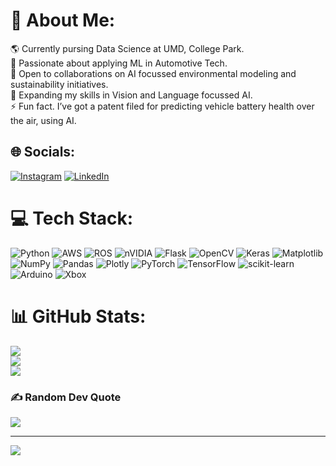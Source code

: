 # 💫 About Me:
🌎 Currently pursing Data Science at UMD, College Park. <br>🚗 Passionate about applying ML in Automotive Tech.<br>🤝 Open to collaborations on AI focussed environmental modeling and sustainability initiatives.<br>🌱 Expanding my skills in Vision and Language focussed AI.<br>⚡ Fun fact. I’ve got a patent filed for predicting vehicle battery health over the air, using AI. 


## 🌐 Socials:
[![Instagram](https://img.shields.io/badge/Instagram-%23E4405F.svg?logo=Instagram&logoColor=white)](https://instagram.com/asutosh.dalei) [![LinkedIn](https://img.shields.io/badge/LinkedIn-%230077B5.svg?logo=linkedin&logoColor=white)](https://linkedin.com/in/asutosh-dalei2212) 

# 💻 Tech Stack:
![Python](https://img.shields.io/badge/python-3670A0?style=flat&logo=python&logoColor=ffdd54) ![AWS](https://img.shields.io/badge/AWS-%23FF9900.svg?style=flat&logo=amazon-aws&logoColor=white) ![ROS](https://img.shields.io/badge/ros-%230A0FF9.svg?style=flat&logo=ros&logoColor=white) ![nVIDIA](https://img.shields.io/badge/cuda-000000.svg?style=flat&logo=nVIDIA&logoColor=green) ![Flask](https://img.shields.io/badge/flask-%23000.svg?style=flat&logo=flask&logoColor=white) ![OpenCV](https://img.shields.io/badge/opencv-%23white.svg?style=flat&logo=opencv&logoColor=white) ![Keras](https://img.shields.io/badge/Keras-%23D00000.svg?style=flat&logo=Keras&logoColor=white) ![Matplotlib](https://img.shields.io/badge/Matplotlib-%23ffffff.svg?style=flat&logo=Matplotlib&logoColor=black) ![NumPy](https://img.shields.io/badge/numpy-%23013243.svg?style=flat&logo=numpy&logoColor=white) ![Pandas](https://img.shields.io/badge/pandas-%23150458.svg?style=flat&logo=pandas&logoColor=white) ![Plotly](https://img.shields.io/badge/Plotly-%233F4F75.svg?style=flat&logo=plotly&logoColor=white) ![PyTorch](https://img.shields.io/badge/PyTorch-%23EE4C2C.svg?style=flat&logo=PyTorch&logoColor=white) ![TensorFlow](https://img.shields.io/badge/TensorFlow-%23FF6F00.svg?style=flat&logo=TensorFlow&logoColor=white) ![scikit-learn](https://img.shields.io/badge/scikit--learn-%23F7931E.svg?style=flat&logo=scikit-learn&logoColor=white) ![Arduino](https://img.shields.io/badge/-Arduino-00979D?style=flat&logo=Arduino&logoColor=white) ![Xbox](https://img.shields.io/badge/xbox-%23107C10.svg?style=flat&logo=xbox&logoColor=white)
# 📊 GitHub Stats:
![](https://github-readme-stats.vercel.app/api?username=AsutoshDalei&theme=dark&hide_border=false&include_all_commits=true&count_private=true)<br/>
![](https://github-readme-streak-stats.herokuapp.com/?user=AsutoshDalei&theme=dark&hide_border=false)<br/>
![](https://github-readme-stats.vercel.app/api/top-langs/?username=AsutoshDalei&theme=dark&hide_border=false&include_all_commits=true&count_private=true&layout=compact)

### ✍️ Random Dev Quote
![](https://quotes-github-readme.vercel.app/api?type=horizontal&theme=dark)

---
[![](https://visitcount.itsvg.in/api?id=AsutoshDalei&icon=0&color=0)](https://visitcount.itsvg.in)

<!-- Proudly created with GPRM ( https://gprm.itsvg.in ) -->
